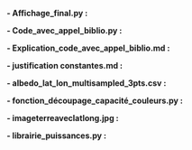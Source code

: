 **- Affichage_final.py :**

**- Code_avec_appel_biblio.py :**

**- Explication_code_avec_appel_biblio.md :**

**- justification constantes.md :**

**- albedo_lat_lon_multisampled_3pts.csv :**

**- fonction_découpage_capacité_couleurs.py :**

**- imageterreaveclatlong.jpg :**

**- librairie_puissances.py :**

